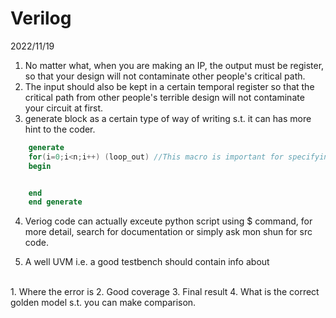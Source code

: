 # Verilog
2022/11/19
1. No matter what, when you are making an IP, the output must be register, so that your design will not contaminate other people's critical path.
2. The input should also be kept in a certain temporal register so that the critical path from other people's terrible design will not contaminate your circuit at first.
3. generate block as a certain type of way of writing s.t. it can has more hint to the coder.
```verilog
    generate
    for(i=0;i<n;i++) (loop_out) //This macro is important for specifying your design loop
    begin


    end
    end generate
```


4. Veriog code can actually exceute python script using $ command, for more detail, search for documentation or simply ask mon shun for src code.

5. A well UVM i.e. a good testbench should contain info about
<br />
   1. Where the error is
   2. Good coverage
   3. Final result
   4. What is the correct golden model s.t. you can make comparison.
